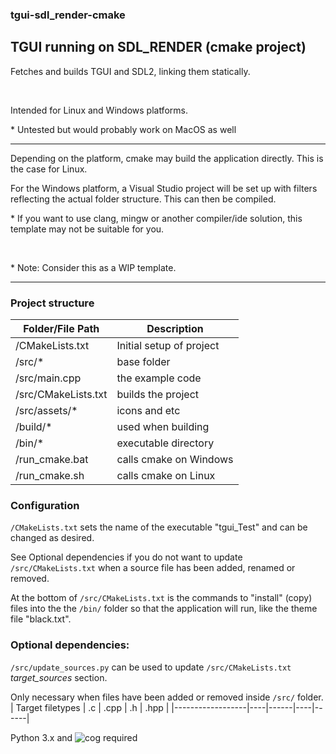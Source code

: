 ### tgui-sdl_render-cmake
TGUI running on SDL_RENDER (cmake project)
----
<p>Fetches and builds TGUI and SDL2, linking them statically.</p>
<br>
<p>Intended for Linux and Windows platforms.</p>
<p>* Untested but would probably work on MacOS as well</p>
<hr>
<p>Depending on the platform, cmake may build the application directly. This is the case for Linux.</p>
<p>For the Windows platform, a Visual Studio project will be set up with filters reflecting the actual folder structure. This can then be compiled.</p>
<p>* If you want to use clang, mingw or another compiler/ide solution, this template may not be suitable for you.</p>
<br><p>* Note: Consider this as a WIP template.</p>
<hr>

### Project structure
| Folder/File Path | Description           |
|-----------------|-----------------------|
| /CMakeLists.txt | Initial setup of project |
| /src/*           | base folder           |
| /src/main.cpp   | the example code      |
| /src/CMakeLists.txt | builds the project |
| /src/assets/*    | icons and etc         |
| /build/*         | used when building    |
| /bin/*           | executable directory  |
| /run_cmake.bat     | calls cmake on Windows |
| /run_cmake.sh     | calls cmake on Linux |

### Configuration
```/CMakeLists.txt``` sets the name of the executable "tgui_Test" and can be changed as desired. 

See Optional dependencies if you do not want to update ```/src/CMakeLists.txt``` when a source file has been added, renamed or removed.

At the bottom of ```/src/CMakeLists.txt``` is the commands to "install" (copy) files into the the ```/bin/``` folder so that the application will run, like the theme file "black.txt".

### Optional dependencies:
```/src/update_sources.py``` can be used to update ```/src/CMakeLists.txt``` *target_sources* section.

Only necessary when files have been added or removed inside ```/src/``` folder.
| Target filetypes | .c | .cpp | .h | .hpp |
|------------------|----|------|----|------|

Python 3.x and ![cog](https://github.com/nedbat/cog) required
